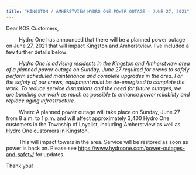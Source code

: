 ```yaml
---
title: "KINGSTON / AMHERSTVIEW HYDRO ONE POWER OUTAGE - JUNE 27, 2021"
---
```


Dear KOS Customers,

&ensp;&ensp;&ensp;&ensp;&ensp;Hydro One has announced that there will be a planned power outage on June 27, 2021 that will impact Kingston and Amherstview. I've included a few further details below:

&ensp;&ensp;&ensp;&ensp;&ensp;_Hydro One is advising residents in the Kingston and Amherstview area of a planned power outage on Sunday, June 27 required for crews to safely perform scheduled maintenance and complete upgrades in the area. For the safety of our crews, equipment must be de-energized to complete the work. To reduce service disruptions and the need for future outages, we are bundling our work as much as possible to enhance power reliability and replace aging infrastructure._

&ensp;&ensp;&ensp;&ensp;&ensp;When: A planned power outage will take place on Sunday, June 27 from 8 a.m. to 1 p.m. and will affect approximately 3,400 Hydro One customers in the Township of Loyalist, including Amherstview as well as Hydro One customers in Kingston.

&ensp;&ensp;&ensp;&ensp;&ensp;This will impact towers in the area. Service will be restored as soon as power is back on. Please see https://www.hydroone.com/power-outages-and-safety/ for updates.

Thank you!
